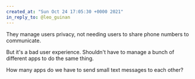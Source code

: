 ```yaml
---
created_at: "Sun Oct 24 17:05:30 +0000 2021"
in_reply_to: @leo_guinan
---
```


They manage users privacy, not needing users to share phone numbers to communicate. 

But it's a bad user experience. Shouldn't have to manage a bunch of different apps to do the same thing. 

How many apps do we have to send small text messages to each other?